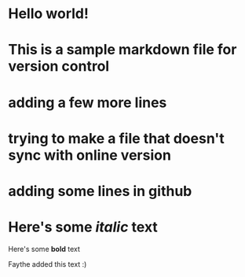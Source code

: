 # Hello world!
# This is a sample markdown file for version control

# adding a few more lines
# trying to make a file that doesn't sync with online version

# adding some lines in github

# Here's some *italic* text 

Here's some **bold** text 

Faythe added this text :)
